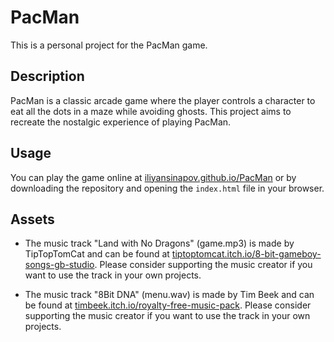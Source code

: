 # PacMan

This is a personal project for the PacMan game.

## Description

PacMan is a classic arcade game where the player controls a character to eat all the dots in a maze while avoiding ghosts. This project aims to recreate the nostalgic experience of playing PacMan.

## Usage

You can play the game online at [iliyansinapov.github.io/PacMan](https://iliyansinapov.github.io/PacMan) or by downloading the repository and opening the `index.html` file in your browser.

## Assets

- The music track "Land with No Dragons" (game.mp3) is made by TipTopTomCat and can be found at [tiptoptomcat.itch.io/8-bit-gameboy-songs-gb-studio](https://tiptoptomcat.itch.io/8-bit-gameboy-songs-gb-studio). Please consider supporting the music creator if you want to use the track in your own projects.

- The music track "8Bit DNA" (menu.wav) is made by Tim Beek and can be found at [timbeek.itch.io/royalty-free-music-pack](https://timbeek.itch.io/royalty-free-music-pack). Please consider supporting the music creator if you want to use the track in your own projects.
